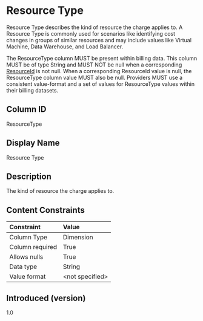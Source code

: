 # Resource Type

Resource Type describes the kind of resource the charge applies to.  A Resource Type is commonly used for scenarios like identifying cost changes in groups of similar resources and may include values like Virtual Machine, Data Warehouse, and Load Balancer.

The ResourceType column MUST be present within billing data.  This column MUST be of type String and MUST NOT be null when a corresponding [ResourceId](#resourceid) is not null.  When a corresponding ResourceId value is null, the ResourceType column value MUST also be null.  Providers MUST use a consistent value-format and a set of values for ResourceType values within their billing datasets.

## Column ID

ResourceType

## Display Name

Resource Type

## Description

The kind of resource the charge applies to.

## Content Constraints

|    Constraint   |      Value      |
|:----------------|:----------------|
| Column Type     | Dimension       |
| Column required | True            |
| Allows nulls    | True            |
| Data type       | String          |
| Value format    | \<not specified> |

## Introduced (version)

1.0
